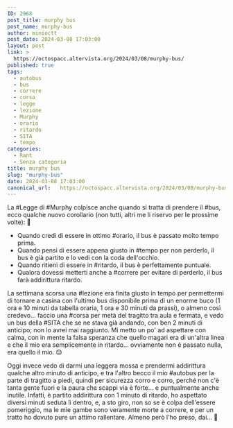 ```yaml
---
ID: 2968
post_title: murphy bus
post_name: murphy-bus
author: minioctt
post_date: 2024-03-08 17:03:00
layout: post
link: >
  https://octospacc.altervista.org/2024/03/08/murphy-bus/
published: true
tags:
  - autobus
  - bus
  - correre
  - corsa
  - legge
  - lezione
  - Murphy
  - orario
  - ritardo
  - SITA
  - tempo
categories:
  - Rant
  - Senza categoria
title: murphy bus
slug: "murphy-bus"
date: 2024-03-08 17:03:00
canonical_url:   https://octospacc.altervista.org/2024/03/08/murphy-bus/
---
```

<!-- wp:paragraph -->
<p markdown="1">La #Legge di #Murphy colpisce anche quando si tratta di prendere il #bus, ecco qualche nuovo corollario (non tutti, altri me li riservo per le prossime volte): 😬️</p>
<!-- /wp:paragraph -->

<!-- wp:list -->
<ul><!-- wp:list-item -->
<li>Quando credi di essere in ottimo #orario, il bus è passato molto tempo prima.</li>
<!-- /wp:list-item -->

<!-- wp:list-item -->
<li>Quando pensi di essere appena giusto in #tempo per non perderlo, il bus è già partito e lo vedi con la coda dell'occhio.</li>
<!-- /wp:list-item -->

<!-- wp:list-item -->
<li>Quando ritieni di essere in #ritardo, il bus è perfettamente puntuale.</li>
<!-- /wp:list-item -->

<!-- wp:list-item -->
<li>Qualora dovessi metterti anche a #correre per evitare di perderlo, il bus farà addirittura ritardo.</li>
<!-- /wp:list-item --></ul>
<!-- /wp:list -->

<!-- wp:paragraph -->
<p markdown="1">La settimana scorsa una #lezione era finita giusto in tempo per permettermi di tornare a casina con l'ultimo bus disponibile prima di un enorme buco (1 ora e 10 minuti da tabella oraria, 1 ora e 30 minuti da prassi), o almeno così credevo... faccio una #corsa per metà del tragitto tra aula e fermata, e vedo un bus della #SITA che se ne stava già andando, con ben 2 minuti di anticipo; non lo avrei mai raggiunto. Mi metto un po' ad aspettare con calma, con in mente la falsa speranza che quello magari era di un'altra linea e che il mio era semplicemente in ritardo... ovviamente non è passato nulla, era quello il mio. 😓️</p>
<!-- /wp:paragraph -->

<!-- wp:paragraph -->
<p markdown="1">Oggi invece vedo di darmi una leggera mossa e prendermi addirittura qualche altro minuto di anticipo, e tra l'altro becco il mio #autobus per la parte di tragitto a piedi, quindi per sicurezza corro e corro, perché non c'è tanta gente fuori e la paura che scappi via è forte... e puntualmente anche inutile. Infatti, è partito addirittura con 1 minuto di ritardo, ho aspettato diversi minuti seduta lì dentro, e, a sto giro, non so se è colpa dell'essere pomeriggio, ma le mie gambe sono veramente morte a correre, e per un tratto ho dovuto pure un attimo rallentare. Almeno però l'ho preso, dai... 🙏️</p>
<!-- /wp:paragraph -->